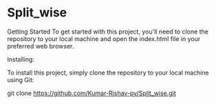 # Split_wise


Getting Started
To get started with this project, you'll need to clone the repository to your local machine and open the index.html file in your preferred web browser.

Installing:

To install this project, simply clone the repository to your local machine using Git:

git clone https://github.com/Kumar-Rishav-py/Split_wise.git